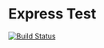 # Express Test

[![Build Status](https://secure.travis-ci.org/ndruger/node-express-example.png?branch=master)](http://travis-ci.org/ndruger/node-express-example)

